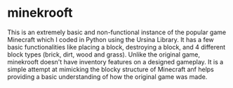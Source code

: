# minekrooft
This is an extremely basic and non-functional instance of the popular game Minecraft which I coded in Python using the Ursina Library. It has a few basic functionalities like placing a block, destroying a block, and 4 different block types (brick, dirt, wood and grass). Unlike the original game, minekrooft doesn't have inventory features on a designed gameplay. It is a simple attempt at mimicking the blocky structure of Minecraft anf helps providing a basic understanding of how the original game was made.
